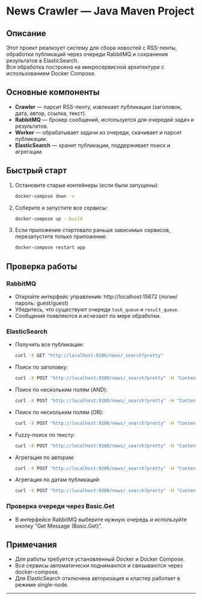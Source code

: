 # News Crawler — Java Maven Project

## Описание

Этот проект реализует систему для сбора новостей с RSS-ленты, обработки публикаций через очереди RabbitMQ и сохранения результатов в ElasticSearch.  
Вся обработка построена на микросервисной архитектуре с использованием Docker Compose.

## Основные компоненты

- **Crawler** — парсит RSS-ленту, извлекает публикации (заголовок, дата, автор, ссылка, текст).
- **RabbitMQ** — брокер сообщений, используется для очередей задач и результатов.
- **Worker** — обрабатывает задачи из очереди, скачивает и парсит публикации.
- **ElasticSearch** — хранит публикации, поддерживает поиск и агрегации.

## Быстрый старт

1. Остановите старые контейнеры (если были запущены):
   ```sh
   docker-compose down -v
   ```
2. Соберите и запустите все сервисы:
   ```sh
   docker-compose up --build
   ```
3. Если приложение стартовало раньше зависимых сервисов, перезапустите только приложение:
   ```sh
   docker-compose restart app
   ```

## Проверка работы

### RabbitMQ

- Откройте интерфейс управления: http://localhost:15672 (логин/пароль: guest/guest)
- Убедитесь, что существуют очереди `task_queue` и `result_queue`.
- Сообщения появляются и исчезают по мере обработки.

### ElasticSearch

- Получить все публикации:
  ```sh
  curl -X GET "http://localhost:9200/news/_search?pretty"
  ```
- Поиск по заголовку:
  ```sh
  curl -X POST "http://localhost:9200/news/_search?pretty" -H "Content-Type: application/json" -d "{\"query\":{\"match\":{\"title\":\"AI\"}}}"
  ```
- Поиск по нескольким полям (AND):
  ```sh
  curl -X POST "http://localhost:9200/news/_search?pretty" -H "Content-Type: application/json" -d "{\"query\":{\"bool\":{\"must\":[{\"match\":{\"title\":\"AI\"}},{\"match\":{\"author\":\"Автор\"}}]}}}"
  ```
- Поиск по нескольким полям (OR):
  ```sh
  curl -X POST "http://localhost:9200/news/_search?pretty" -H "Content-Type: application/json" -d "{\"query\":{\"bool\":{\"should\":[{\"match\":{\"title\":\"AI\"}},{\"match\":{\"author\":\"Автор\"}}],\"minimum_should_match\":1}}}"
  ```
- Fuzzy-поиск по тексту:
  ```sh
  curl -X POST "http://localhost:9200/news/_search?pretty" -H "Content-Type: application/json" -d "{\"query\":{\"match\":{\"text\":{\"query\":\"искусственный интелект\",\"fuzziness\":\"AUTO\"}}}}"
  ```
- Агрегация по авторам:
  ```sh
  curl -X POST "http://localhost:9200/news/_search?pretty" -H "Content-Type: application/json" -d "{\"size\":0,\"aggs\":{\"by_author\":{\"terms\":{\"field\":\"author.keyword\"}}}}"
  ```
- Агрегация по датам публикаций:
  ```sh
  curl -X POST "http://localhost:9200/news/_search?pretty" -H "Content-Type: application/json" -d "{\"size\":0,\"aggs\":{\"by_date\":{\"date_histogram\":{\"field\":\"pubDate\",\"calendar_interval\":\"day\"}}}}"
  ```

### Проверка очереди через Basic.Get

- В интерфейсе RabbitMQ выберите нужную очередь и используйте кнопку "Get Message (Basic.Get)".

## Примечания

- Для работы требуется установленный Docker и Docker Compose.
- Все сервисы автоматически поднимаются и связываются через docker-compose.
- Для ElasticSearch отключена авторизация и кластер работает в режиме single-node.

---

